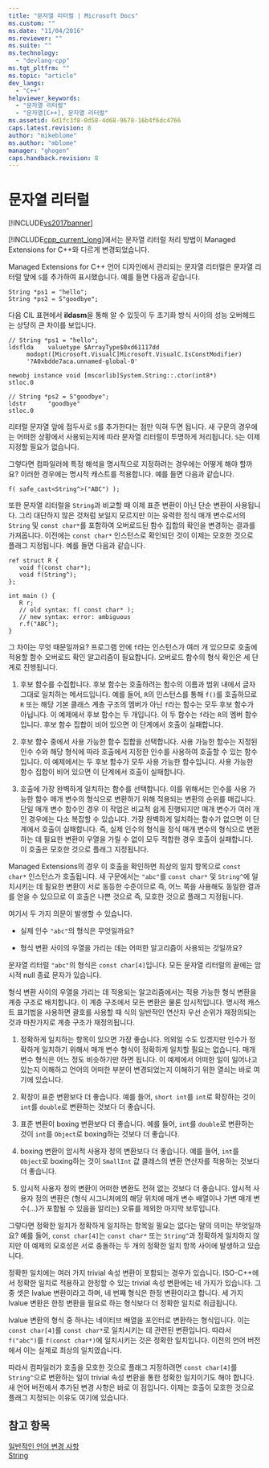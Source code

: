 ```yaml
---
title: "문자열 리터럴 | Microsoft Docs"
ms.custom: ""
ms.date: "11/04/2016"
ms.reviewer: ""
ms.suite: ""
ms.technology: 
  - "devlang-cpp"
ms.tgt_pltfrm: ""
ms.topic: "article"
dev_langs: 
  - "C++"
helpviewer_keywords: 
  - "문자열 리터럴"
  - "문자열[C++], 문자열 리터럴"
ms.assetid: 6d1fc3f8-0d58-4d68-9678-16b4f6dc4766
caps.latest.revision: 8
author: "mikeblome"
ms.author: "mblome"
manager: "ghogen"
caps.handback.revision: 8
---
```

# 문자열 리터럴
[!INCLUDE[vs2017banner](../assembler/inline/includes/vs2017banner.md)]

[!INCLUDE[cpp_current_long](../Token/cpp_current_long_md.md)]에서는 문자열 리터럴 처리 방법이 Managed Extensions for C\+\+와 다르게 변경되었습니다.  
  
 Managed Extensions for C\+\+ 언어 디자인에서 관리되는 문자열 리터럴은 문자열 리터럴 앞에 `S`를 추가하여 표시했습니다.  예를 들면 다음과 같습니다.  
  
```  
String *ps1 = "hello";  
String *ps2 = S"goodbye";  
```  
  
 다음 CIL 표현에서 **ildasm**을 통해 알 수 있듯이 두 초기화 방식 사이의 성능 오버헤드는 상당히 큰 차이를 보입니다.  
  
```  
// String *ps1 = "hello";  
ldsflda    valuetype $ArrayType$0xd61117dd  
     modopt([Microsoft.VisualC]Microsoft.VisualC.IsConstModifier)   
     '?A0xbdde7aca.unnamed-global-0'  
  
newobj instance void [mscorlib]System.String::.ctor(int8*)  
stloc.0  
  
// String *ps2 = S"goodbye";  
ldstr      "goodbye"  
stloc.0  
```  
  
 리터럴 문자열 앞에 접두사로 `S`를 추가한다는 점만 익혀 두면 됩니다.  새 구문의 경우에는 어떠한 상황에서 사용되는지에 따라 문자열 리터럴이 투명하게 처리됩니다.  `S`는 이제 지정할 필요가 없습니다.  
  
 그렇다면 컴파일러에 특정 해석을 명시적으로 지정하려는 경우에는 어떻게 해야 할까요?  이러한 경우에는 명시적 캐스트를 적용합니다.  예를 들면 다음과 같습니다.  
  
```  
f( safe_cast<String^>("ABC") );  
```  
  
 또한 문자열 리터럴을 `String`과 비교할 때 이제 표준 변환이 아닌 단순 변환이 사용됩니다.  그리 대단하지 않은 것처럼 보일지 모르지만 이는 유력한 정식 매개 변수로서의 `String` 및 `const char*`를 포함하여 오버로드된 함수 집합의 확인을 변경하는 결과를 가져옵니다.  이전에는 `const char*` 인스턴스로 확인되던 것이 이제는 모호한 것으로 플래그 지정됩니다.  예를 들면 다음과 같습니다.  
  
```  
ref struct R {  
   void f(const char*);  
   void f(String^);  
};  
  
int main () {  
   R r;  
   // old syntax: f( const char* );  
   // new syntax: error: ambiguous  
   r.f("ABC");   
}  
```  
  
 그 차이는 무엇 때문일까요?  프로그램 안에 `f`라는 인스턴스가 여러 개 있으므로 호출에 적용할 함수 오버로드 확인 알고리즘이 필요합니다.  오버로드 함수의 형식 확인은 세 단계로 진행됩니다.  
  
1.  후보 함수를 수집합니다.  후보 함수는 호출하려는 함수의 이름과 범위 내에서 글자 그대로 일치하는 메서드입니다.  예를 들어, `R`의 인스턴스를 통해 `f()`를 호출하므로 `R` 또는 해당 기본 클래스 계층 구조의 멤버가 아닌 `f`라는 함수는 모두 후보 함수가 아닙니다.  이 예제에서 후보 함수는 두 개입니다.  이 두 함수는 `f`라는 `R`의 멤버 함수입니다.  후보 함수 집합이 비어 있으면 이 단계에서 호출이 실패합니다.  
  
2.  후보 함수 중에서 사용 가능한 함수 집합을 선택합니다.  사용 가능한 함수는 지정된 인수 수와 해당 형식에 따라 호출에서 지정한 인수를 사용하여 호출할 수 있는 함수입니다.  이 예제에서는 두 후보 함수가 모두 사용 가능한 함수입니다.  사용 가능한 함수 집합이 비어 있으면 이 단계에서 호출이 실패합니다.  
  
3.  호출에 가장 완벽하게 일치하는 함수를 선택합니다.  이를 위해서는 인수를 사용 가능한 함수 매개 변수의 형식으로 변환하기 위해 적용되는 변환의 순위를 매깁니다.  단일 매개 변수 함수인 경우 이 작업은 비교적 쉽게 진행되지만 매개 변수가 여러 개인 경우에는 다소 복잡할 수 있습니다.  가장 완벽하게 일치하는 함수가 없으면 이 단계에서 호출이 실패합니다.  즉, 실제 인수의 형식을 정식 매개 변수의 형식으로 변환하는 데 필요한 변환이 우열을 가릴 수 없이 모두 적합한 경우 호출이 실패합니다.  이 호출은 모호한 것으로 플래그 지정됩니다.  
  
 Managed Extensions의 경우 이 호출을 확인하면 최상의 일치 항목으로 `const char*` 인스턴스가 호출됩니다.  새 구문에서는 `"abc"`를 `const char*` 및 `String^`에 일치시키는 데 필요한 변환이 서로 동등한 수준이므로 즉, 어느 쪽을 사용해도 동일한 결과를 얻을 수 있으므로 이 호출은 나쁜 것으로 즉, 모호한 것으로 플래그 지정됩니다.  
  
 여기서 두 가지 의문이 발생할 수 있습니다.  
  
-   실제 인수 `"abc"`의 형식은 무엇일까요?  
  
-   형식 변환 사이의 우열을 가리는 데는 어떠한 알고리즘이 사용되는 것일까요?  
  
 문자열 리터럴 `"abc"`의 형식은 `const char[4]`입니다. 모든 문자열 리터럴의 끝에는 암시적 null 종료 문자가 있습니다.  
  
 형식 변환 사이의 우열을 가리는 데 적용되는 알고리즘에서는 적용 가능한 형식 변환을 계층 구조로 배치합니다.  이 계층 구조에서 모든 변환은 물론 암시적입니다.  명시적 캐스트 표기법을 사용하면 괄호를 사용할 때 식의 일반적인 연산자 우선 순위가 재정의되는 것과 마찬가지로 계층 구조가 재정의됩니다.  
  
1.  정확하게 일치하는 항목이 있으면 가장 좋습니다.  의외일 수도 있겠지만 인수가 정확하게 일치하기 위해서 매개 변수 형식이 정확하게 일치할 필요는 없습니다. 매개 변수 형식은 어느 정도 비슷하기만 하면 됩니다.  이 예제에서 어떠한 일이 일어나고 있는지 이해하고 언어의 어떠한 부분이 변경되었는지 이해하기 위한 열쇠는 바로 여기에 있습니다.  
  
2.  확장이 표준 변환보다 더 좋습니다.  예를 들어, `short int`를 `int`로 확장하는 것이 `int`를 `double`로 변환하는 것보다 더 좋습니다.  
  
3.  표준 변환이 boxing 변환보다 더 좋습니다.  예를 들어, `int`를 `double`로 변환하는 것이 `int`를 `Object`로 boxing하는 것보다 더 좋습니다.  
  
4.  boxing 변환이 암시적 사용자 정의 변환보다 더 좋습니다.  예를 들어, `int`를 `Object`로 boxing하는 것이 `SmallInt` 값 클래스의 변환 연산자를 적용하는 것보다 더 좋습니다.  
  
5.  암시적 사용자 정의 변환이 어떠한 변환도 전혀 없는 것보다 더 좋습니다.  암시적 사용자 정의 변환은 \(형식 시그니처에의 해당 위치에 매개 변수 배열이나 가변 매개 변수\(...\)가 포함될 수 있음을 알리는\) 오류를 제외한 마지막 보루입니다.  
  
 그렇다면 정확한 일치가 정확하게 일치하는 항목일 필요는 없다는 말의 의미는 무엇일까요?  예를 들어, `const char[4]`는 `const char*` 또는 `String^`과 정확하게 일치하지 않지만 이 예제의 모호성은 서로 충돌하는 두 개의 정확한 일치 항목 사이에 발생하고 있습니다.  
  
 정확한 일치에는 여러 가지 trivial 속성 변환이 포함되는 경우가 있습니다.  ISO\-C\+\+에서 정확한 일치로 적용하고 한정할 수 있는 trivial 속성 변환에는 네 가지가 있습니다.  그 중 셋은 lvalue 변환이라고 하며,  네 번째 형식은 한정 변환이라고 합니다.  세 가지 lvalue 변환은 한정 변환을 필요로 하는 형식보다 더 정확한 일치로 취급됩니다.  
  
 lvalue 변환의 형식 중 하나는 네이티브 배열을 포인터로 변환하는 형식입니다.  이는 `const char[4]`를 `const char*`로 일치시키는 데 관련된 변환입니다.  따라서 `f("abc")`를 `f(const char*)`에 일치시키는 것은 정확한 일치입니다.  이전의 언어 버전에서 이는 실제로 최상의 일치였습니다.  
  
 따라서 컴파일러가 호출을 모호한 것으로 플래그 지정하려면 `const char[4]`를 `String^`으로 변환하는 일이 trivial 속성 변환을 통한 정확한 일치이기도 해야 합니다.  새 언어 버전에서 추가된 변경 사항은 바로 이 점입니다.  이제는 호출이 모호한 것으로 플래그 지정되는 이유도 여기에 있습니다.  
  
## 참고 항목  
 [일반적인 언어 변경 사항](../dotnet/general-language-changes-cpp-cli.md)   
 [String](../windows/string-cpp-component-extensions.md)